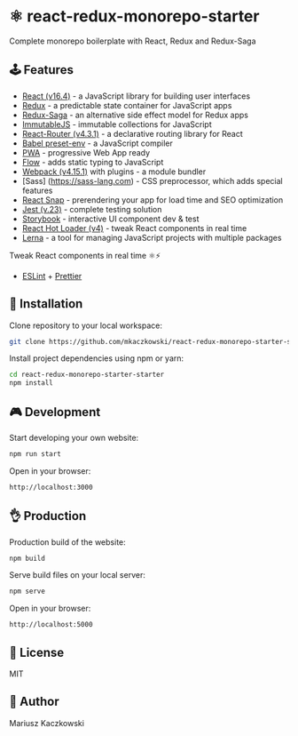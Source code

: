 # ⚛ react-redux-monorepo-starter

Complete monorepo boilerplate with React, Redux and Redux-Saga

## 🕹 Features
* [React (v16.4)](https://reactjs.org) - a JavaScript library for building user interfaces
* [Redux](https://redux.js.org) - a predictable state container for JavaScript apps
* [Redux-Saga](https://github.com/redux-saga/redux-saga) - an alternative side effect model for Redux apps
* [ImmutableJS](https://facebook.github.io/immutable-js) - immutable collections for JavaScript
* [React-Router (v4.3.1)](https://github.com/ReactTraining/react-router) - a declarative routing library for React
* [Babel preset-env](https://babeljs.io) - a JavaScript compiler
* [PWA](https://developers.google.com/web/progressive-web-apps/) - progressive Web App ready
* [Flow](https://github.com/facebook/flow) - adds static typing to JavaScript
* [Webpack (v4.15.1)](https://webpack.js.org) with plugins - a module bundler
* [Sass] (https://sass-lang.com) - CSS preprocessor, which adds special features
* [React Snap](https://github.com/stereobooster/react-snap) - prerendering your app for load time and SEO optimization
* [Jest (v.23)](https://facebook.github.io/jest/) - complete testing solution
* [Storybook](https://github.com/storybooks/storybook) - interactive UI component dev & test
* [React Hot Loader (v4)](https://github.com/gaearon/react-hot-loader) - tweak React components in real time
* [Lerna](https://lernajs.io) - a tool for managing JavaScript projects with multiple packages

Tweak React components in real time ⚛️⚡️
* [ESLint](https://eslint.org) + [Prettier](https://prettier.io)

## 🔧 Installation

Clone repository to your local workspace:
```bash
git clone https://github.com/mkaczkowski/react-redux-monorepo-starter-starter.git
```

Install project dependencies using npm or yarn:

```bash
cd react-redux-monorepo-starter-starter
npm install
```

## 🎮 Development

Start developing your own website:

```bash
npm run start
```

Open in your browser:

```bash
http://localhost:3000
```

## 👌 Production

Production build of the website:

```bash
npm build
```

Serve build files on your local server:

```bash
npm serve
```

Open in your browser:

```bash
http://localhost:5000
```

## 📜 License

MIT

## 👨 Author

Mariusz Kaczkowski
